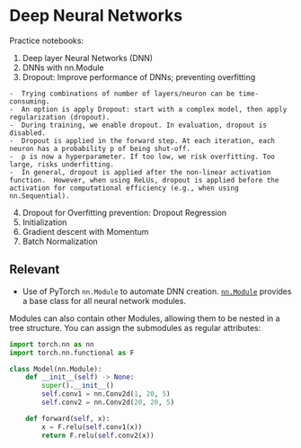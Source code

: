 # Deep Neural Networks

Practice notebooks:
  1. Deep layer Neural Networks (DNN)
  2. DNNs with nn.Module
  3. Dropout: Improve performance of DNNs; preventing overfitting
   
    -  Trying combinations of number of layers/neuron can be time-consuming.
    -  An option is apply Dropout: start with a complex model, then apply regularization (dropout).
    -  During training, we enable dropout. In evaluation, dropout is disabled.
    -  Dropout is applied in the forward step. At each iteration, each neuron has a probability p of being shut-off. 
    -  p is now a hyperparameter. If too low, we risk overfitting. Too large, risks underfitting.
    -  In general, dropout is applied after the non-linear activation function.  However, when using ReLUs, dropout is applied before the activation for computational efficiency (e.g., when using nn.Sequential).

  4. Dropout for Overfitting prevention: Dropout Regression
  5. Initialization
  6. Gradient descent with Momentum
  7. Batch Normalization


## Relevant
- Use of PyTorch `nn.Module` to automate DNN creation. 
  <a href='https://pytorch.org/docs/stable/generated/torch.nn.Module.html#torch.nn.Module'>`nn.Module`</a> provides a base class for all neural network modules.
  
Modules can also contain other Modules, allowing them to be nested in a tree structure. You can assign the submodules as regular attributes:

```python
import torch.nn as nn
import torch.nn.functional as F

class Model(nn.Module):
    def __init__(self) -> None:
        super().__init__()
        self.conv1 = nn.Conv2d(1, 20, 5)
        self.conv2 = nn.Conv2d(20, 20, 5)

    def forward(self, x):
        x = F.relu(self.conv1(x))
        return F.relu(self.conv2(x))
```


